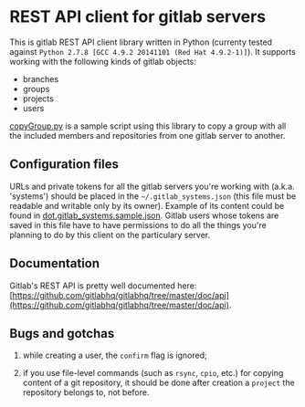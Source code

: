# REST API client for gitlab servers

This is gitlab REST API client library written in Python (currenty tested against `Python 2.7.8 [GCC 4.9.2 20141101 (Red Hat 4.9.2-1)]`).
It supports working with the following kinds of gitlab objects:

* branches
* groups
* projects
* users

[copyGroup.py](copyGroup.py) is a sample script using this library to copy a group with all the included members and repositories from one gitlab server to another.

## Configuration files

URLs and private tokens for all the gitlab servers you're working with (a.k.a. 'systems') should be placed in the `~/.gitlab_systems.json`
(this file must be readable and writable only by its owner). Example of its content could be found in [dot.gitlab_systems.sample.json](dot.gitlab_systems.sample.json).
Gitlab users whose tokens are saved in this file have to have permissions to do all the things you're planning to do by this client 
on the particulary server.

## Documentation

Gitlab's REST API is pretty well documented here:
[https://github.com/gitlabhq/gitlabhq/tree/master/doc/api](https://github.com/gitlabhq/gitlabhq/tree/master/doc/api).

## Bugs and gotchas

1. while creating a user, the `confirm` flag is ignored;

2. if you use file-level commands (such as `rsync`, `cpio`, etc.) for copying content of a git repository,
it should be done after creation a `project` the repository belongs to, not before.